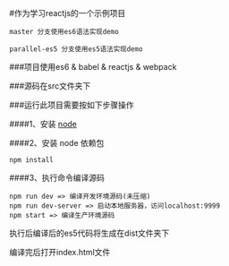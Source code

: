 #作为学习reactjs的一个示例项目
```
master 分支使用es6语法实现demo

parallel-es5 分支使用es5语法实现demo
```

###项目使用es6 & babel & reactjs & webpack

###源码在src文件夹下

###运行此项目需要按如下步骤操作

####1、安装 [node](https://nodejs.org/en/download/)

####2、安装 node 依赖包
```
npm install
```
####3、执行命令编译源码
```
npm run dev => 编译开发环境源码(未压缩)
npm run dev-server => 启动本地服务器，访问localhost:9999
npm start => 编译生产环境源码
```
执行后编译后的es5代码将生成在dist文件夹下

编译完后打开index.html文件